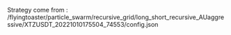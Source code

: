 Strategy come from : /flyingtoaster/particle_swarm/recursive_grid/long_short_recursive_AUaggressive/XTZUSDT_20221010175504_74553/config.json
